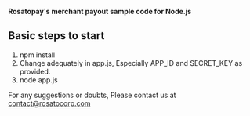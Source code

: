 **Rosatopay's merchant payout sample code for Node.js**

## Basic steps to start

1. npm install
2. Change adequately in app.js, Especially APP_ID and SECRET_KEY as provided.
3. node app.js

For any suggestions or doubts, Please contact us at contact@rosatocorp.com
